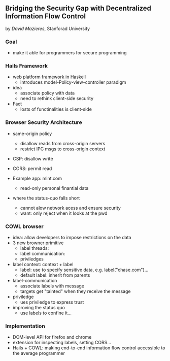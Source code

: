 Bridging the Security Gap with Decentralized Information Flow Control
---

by *David Mazieres*, Stanforad University


### Goal
- make it able for programmers for secure programming

### Hails Framework
- web platform framework in Haskell
	- introduces model-Policy-view-controller paradigm
- idea
	- associate policy with data
	- need to rethink client-side security
- Fact
	- losts of functinalities is client-side
	

### Browser Security Architecture
- same-origin policy
	- disallow reads from cross-origin servers
	- restrict IPC msgs to cross-origin context

- CSP: disallow write
- CORS: permit read
- Example app: mint.com
	- read-only personal finantial data
- where the status-quo falls short
	- cannot alow network acess and ensure security
	- want: only reject when it looks at the pwd

### COWL browser
- idea: allow developers to impose restrictions on the data 
- 3 new browner primitive
	- label threads:
	- label communication:
	- priviledges
- label context: context + label
	- label: use to specify sensitive data, e.g. label("chase.com")...
	- default label: inherit from parents
- label-communication
	- associate labels with message
	- targets get "tainted" when they receive the message
- priviledge
	- ues priviledge to express trust
- improving the status quo
	- use labels to confine it...

### Implementation
- DOM-level API for firefox and chrome
- extension for inspecting labels, setting CORS...
- Hails + COWL: making end-to-end information flow control accessible to the average programmer